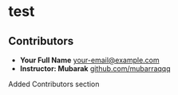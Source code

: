 # test
## Contributors

- **Your Full Name** [your-email@example.com](mailto:your-email@example.com)  
- **Instructor: Mubarak** [github.com/mubarraqqq](https://github.com/mubarraqqq)

Added Contributors section
